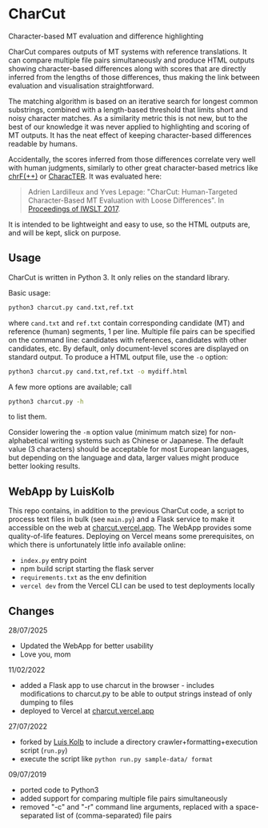 # CharCut

Character-based MT evaluation and difference highlighting

CharCut compares outputs of MT systems with reference translations. It can compare multiple file pairs simultaneously and produce HTML outputs showing character-based differences along with scores that are directly inferred from the lengths of those differences, thus making the link between evaluation and visualisation straightforward.

The matching algorithm is based on an iterative search for longest common substrings, combined with a length-based threshold that limits short and noisy character matches. As a similarity metric this is not new, but to the best of our knowledge it was never applied to highlighting and scoring of MT outputs. It has the neat effect of keeping character-based differences readable by humans.

Accidentally, the scores inferred from those differences correlate very well with human judgments, similarly to other great character-based metrics like [chrF(++)](https://github.com/m-popovic/chrF) or [CharacTER](https://github.com/rwth-i6/CharacTER). It was evaluated here:

> Adrien Lardilleux and Yves Lepage: "CharCut: Human-Targeted Character-Based MT Evaluation with Loose Differences". In [Proceedings of IWSLT 2017](http://workshop2017.iwslt.org/64.php).

It is intended to be lightweight and easy to use, so the HTML outputs are, and will be kept, slick on purpose.

## Usage

CharCut is written in Python 3. It only relies on the standard library.

Basic usage:

```bash
python3 charcut.py cand.txt,ref.txt
```

where `cand.txt` and `ref.txt` contain corresponding candidate (MT) and reference (human) segments, 1 per line. Multiple file pairs can be specified on the command line: candidates with references, candidates with other candidates, etc.
By default, only document-level scores are displayed on standard output. To produce a HTML output file, use the `-o` option:

```bash
python3 charcut.py cand.txt,ref.txt -o mydiff.html
```

A few more options are available; call

```bash
python3 charcut.py -h
```

to list them.

Consider lowering the `-m` option value (minimum match size) for non-alphabetical writing systems such as Chinese or Japanese. The default value (3 characters) should be acceptable for most European languages, but depending on the language and data, larger values might produce better looking results.

## WebApp by LuisKolb

This repo contains, in addition to the previous CharCut code, a script to process text files in bulk (see `main.py`) and a Flask service to make it accessible on the web at [charcut.vercel.app](https://charcut.vercel.app/). The WebApp provides some quality-of-life features. Deploying on Vercel means some prerequisites, on which there is unfortunately little info available online:

- `index.py` entry point
- npm build script starting the flask server
- `requirements.txt` as the env definition
- `vercel dev` from the Vercel CLI can be used to test deployments locally

## Changes

28/07/2025

- Updated the WebApp for better usability
- Love you, mom

11/02/2022

- added a Flask app to use charcut in the browser - includes modifications to charcut.py to be able to output strings instead of only dumping to files
- deployed to Vercel at [charcut.vercel.app](https://charcut.vercel.app/)

27/07/2022

- forked by [Luis Kolb](https://github.com/LuisKolb) to include a directory crawler+formatting+execution script (`run.py`)
- execute the script like `python run.py sample-data/ format`

09/07/2019

- ported code to Python3
- added support for comparing multiple file pairs simultaneously
- removed "-c" and "-r" command line arguments, replaced with a space-separated list of (comma-separated) file pairs
